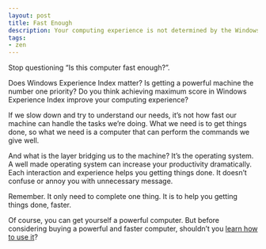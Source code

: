 ```yaml
---
layout: post
title: Fast Enough
description: Your computing experience is not determined by the Windows Experience Index.
tags:
- zen
---
```

Stop questioning “Is this computer fast enough?”.

Does Windows Experience Index matter? Is getting a powerful machine the number one priority? Do you think achieving maximum score in Windows Experience Index improve your computing experience?

If we slow down and try to understand our needs, it’s not how fast our machine can handle the tasks we’re doing. What we need is to get things done, so what we need is a computer that can perform the commands we give well.

And what is the layer bridging us to the machine? It’s the operating system. A well made operating system can increase your productivity dramatically. Each interaction and experience helps you getting things done. It doesn’t confuse or annoy you with unnecessary message.

Remember. It only need to complete one thing. It is to help you getting things done, faster.

Of course, you can get yourself a powerful computer. But before considering buying a powerful and faster computer, shouldn’t you [learn how to use it](http://sayzlim.net/buy-and-upgrade-your-computer-or/ "Buy and Upgrade Your Computer, or... | Sayz Lim")?
